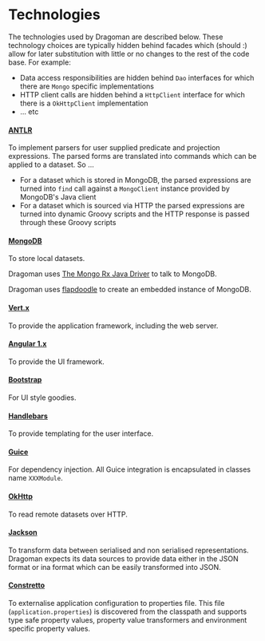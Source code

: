 Technologies
======

The technologies used by Dragoman are described below. These technology choices are typically hidden behind facades which (should :) allow for later substitution with little or no changes to the rest of the code base. For example:
                                                       
* Data access responsibilities are hidden behind `Dao` interfaces for which there are `Mongo` specific implementations
* HTTP client calls are hidden behind a `HttpClient` interface for which there is a `OkHttpClient` implementation
* ... etc

#### [ANTLR](http://www.antlr.org/) 

To implement parsers for user supplied predicate and projection expressions. The parsed forms are translated into commands which can be applied to a dataset. So ...

* For a dataset which is stored in MongoDB, the parsed expressions are turned into `find` call against a `MongoClient` instance provided by MongoDB's Java client
* For a dataset which is sourced via HTTP the parsed expressions are turned into dynamic Groovy scripts and the HTTP response is passed through these Groovy scripts

#### [MongoDB](https://www.mongodb.com/) 

To store local datasets. 

Dragoman uses [The Mongo Rx Java Driver](https://github.com/mongodb/mongo-java-driver-rx) to talk to MongoDB.

Dragoman uses [flapdoodle](https://github.com/flapdoodle-oss/de.flapdoodle.embed.mongo) to create an embedded instance of MongoDB. 

#### [Vert.x](http://vertx.io/) 

To provide the application framework, including the web server.

#### [Angular 1.x](https://angularjs.org/)

To provide the UI framework. 

#### [Bootstrap](http://getbootstrap.com/)

For UI style goodies. 

#### [Handlebars](http://handlebarsjs.com/)

To provide templating for the user interface. 

#### [Guice](https://github.com/google/guice) 

For dependency injection. All Guice integration is encapsulated in classes name `XXXModule`.

#### [OkHttp](https://square.github.io/okhttp/) 

To read remote datasets over HTTP.

#### [Jackson](https://github.com/FasterXML/jackson) 

To transform data between serialised and non serialised representations. Dragoman expects its data sources to provide data either in the JSON format or ina format which can be easily transformed into JSON.

#### [Constretto](http://constretto.org/) 

To externalise application configuration to properties file. This file (`application.properties`) is discovered from the classpath and supports type safe property values, property value transformers and environment specific property values.


